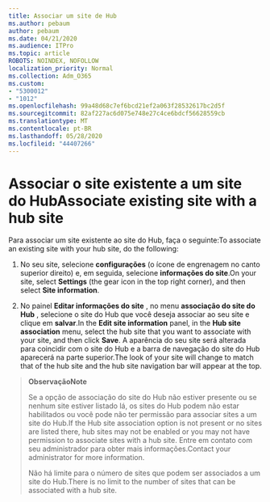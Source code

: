 ```yaml
---
title: Associar um site de Hub
ms.author: pebaum
author: pebaum
ms.date: 04/21/2020
ms.audience: ITPro
ms.topic: article
ROBOTS: NOINDEX, NOFOLLOW
localization_priority: Normal
ms.collection: Adm_O365
ms.custom:
- "5300012"
- "1012"
ms.openlocfilehash: 99a48d68c7ef6bcd21ef2a063f28532617bc2d5f
ms.sourcegitcommit: 82af227ac6d075e748e27c4ce6bdcf56628559cb
ms.translationtype: MT
ms.contentlocale: pt-BR
ms.lasthandoff: 05/28/2020
ms.locfileid: "44407266"
---
```

# <a name="associate-existing-site-with-a-hub-site"></a><span data-ttu-id="6f285-102">Associar o site existente a um site do Hub</span><span class="sxs-lookup"><span data-stu-id="6f285-102">Associate existing site with a hub site</span></span>

<span data-ttu-id="6f285-103">Para associar um site existente ao site do Hub, faça o seguinte:</span><span class="sxs-lookup"><span data-stu-id="6f285-103">To associate an existing site with your hub site, do the following:</span></span>
  
1. <span data-ttu-id="6f285-104">No seu site, selecione **configurações** (o ícone de engrenagem no canto superior direito) e, em seguida, selecione **informações do site**.</span><span class="sxs-lookup"><span data-stu-id="6f285-104">On your site, select **Settings** (the gear icon in the top right corner), and then select **Site information**.</span></span>

2. <span data-ttu-id="6f285-105">No painel **Editar informações do site** , no menu **associação do site do Hub** , selecione o site do Hub que você deseja associar ao seu site e clique em **salvar**.</span><span class="sxs-lookup"><span data-stu-id="6f285-105">In the **Edit site information** panel, in the **Hub site association** menu, select the hub site that you want to associate with your site, and then click **Save**.</span></span> <span data-ttu-id="6f285-106">A aparência do seu site será alterada para coincidir com o site do Hub e a barra de navegação do site do Hub aparecerá na parte superior.</span><span class="sxs-lookup"><span data-stu-id="6f285-106">The look of your site will change to match that of the hub site and the hub site navigation bar will appear at the top.</span></span>

><span data-ttu-id="6f285-107">**Observação**</span><span class="sxs-lookup"><span data-stu-id="6f285-107">**Note**</span></span>
>
><span data-ttu-id="6f285-108">Se a opção de associação do site do Hub não estiver presente ou se nenhum site estiver listado lá, os sites do Hub podem não estar habilitados ou você pode não ter permissão para associar sites a um site do Hub.</span><span class="sxs-lookup"><span data-stu-id="6f285-108">If the Hub site association option is not present or no sites are listed there, hub sites may not be enabled or you may not have permission to associate sites with a hub site.</span></span> <span data-ttu-id="6f285-109">Entre em contato com seu administrador para obter mais informações.</span><span class="sxs-lookup"><span data-stu-id="6f285-109">Contact your administrator for more information.</span></span>
>
><span data-ttu-id="6f285-110">Não há limite para o número de sites que podem ser associados a um site do Hub.</span><span class="sxs-lookup"><span data-stu-id="6f285-110">There is no limit to the number of sites that can be associated with a hub site.</span></span>
  